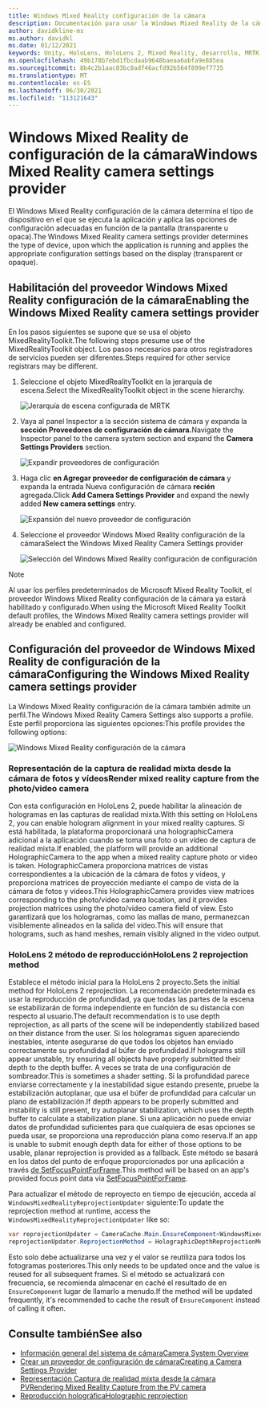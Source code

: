 ```yaml
---
title: Windows Mixed Reality configuración de la cámara
description: Documentación para usar la Windows Mixed Reality de la cámara en MRTK
author: davidkline-ms
ms.author: davidkl
ms.date: 01/12/2021
keywords: Unity, HoloLens, HoloLens 2, Mixed Reality, desarrollo, MRTK, cámara,
ms.openlocfilehash: 49b178b7ebd1fbcdaab9648baeaa6abfa9e885ea
ms.sourcegitcommit: 8b4c2b1aac83bc8adf46acfd92b564f899ef7735
ms.translationtype: MT
ms.contentlocale: es-ES
ms.lasthandoff: 06/30/2021
ms.locfileid: "113121643"
---
```

# <a name="windows-mixed-reality-camera-settings-provider"></a><span data-ttu-id="71198-104">Windows Mixed Reality de configuración de la cámara</span><span class="sxs-lookup"><span data-stu-id="71198-104">Windows Mixed Reality camera settings provider</span></span>

<span data-ttu-id="71198-105">El Windows Mixed Reality configuración de la cámara determina el tipo de dispositivo en el que se ejecuta la aplicación y aplica las opciones de configuración adecuadas en función de la pantalla (transparente u opaca).</span><span class="sxs-lookup"><span data-stu-id="71198-105">The Windows Mixed Reality camera settings provider determines the type of device, upon which the application is running and applies the appropriate configuration settings based on the display (transparent or opaque).</span></span>

## <a name="enabling-the-windows-mixed-reality-camera-settings-provider"></a><span data-ttu-id="71198-106">Habilitación del proveedor Windows Mixed Reality configuración de la cámara</span><span class="sxs-lookup"><span data-stu-id="71198-106">Enabling the Windows Mixed Reality camera settings provider</span></span>

<span data-ttu-id="71198-107">En los pasos siguientes se supone que se usa el objeto MixedRealityToolkit.</span><span class="sxs-lookup"><span data-stu-id="71198-107">The following steps presume use of the MixedRealityToolkit object.</span></span> <span data-ttu-id="71198-108">Los pasos necesarios para otros registradores de servicios pueden ser diferentes.</span><span class="sxs-lookup"><span data-stu-id="71198-108">Steps required for other service registrars may be different.</span></span>

1. <span data-ttu-id="71198-109">Seleccione el objeto MixedRealityToolkit en la jerarquía de escena.</span><span class="sxs-lookup"><span data-stu-id="71198-109">Select the MixedRealityToolkit object in the scene hierarchy.</span></span>

    ![Jerarquía de escena configurada de MRTK](../images/MRTK_ConfiguredHierarchy.png)

2. <span data-ttu-id="71198-111">Vaya al panel Inspector a la sección sistema de cámara y expanda la **sección Proveedores de configuración de cámara.**</span><span class="sxs-lookup"><span data-stu-id="71198-111">Navigate the Inspector panel to the camera system section and expand the **Camera Settings Providers** section.</span></span>

    ![Expandir proveedores de configuración](../images/camera-system/ExpandProviders.png)

3. <span data-ttu-id="71198-113">Haga clic **en Agregar proveedor de configuración de cámara** y expanda la entrada Nueva configuración de cámara **recién** agregada.</span><span class="sxs-lookup"><span data-stu-id="71198-113">Click **Add Camera Settings Provider** and expand the newly added **New camera settings** entry.</span></span>

    ![Expansión del nuevo proveedor de configuración](../images/camera-system/ExpandNewProvider.png)

4. <span data-ttu-id="71198-115">Seleccione el proveedor Windows Mixed Reality configuración de la cámara</span><span class="sxs-lookup"><span data-stu-id="71198-115">Select the Windows Mixed Reality Camera Settings provider</span></span>

    ![Selección del Windows Mixed Reality configuración de configuración](../images/camera-system/SelectWindowsMixedRealitySettings.png)

> [!NOTE]
> <span data-ttu-id="71198-117">Al usar los perfiles predeterminados de Microsoft Mixed Reality Toolkit, el proveedor Windows Mixed Reality configuración de la cámara ya estará habilitado y configurado.</span><span class="sxs-lookup"><span data-stu-id="71198-117">When using the Microsoft Mixed Reality Toolkit default profiles, the Windows Mixed Reality camera settings provider will already be enabled and configured.</span></span>

## <a name="configuring-the-windows-mixed-reality-camera-settings-provider"></a><span data-ttu-id="71198-118">Configuración del proveedor de Windows Mixed Reality de configuración de la cámara</span><span class="sxs-lookup"><span data-stu-id="71198-118">Configuring the Windows Mixed Reality camera settings provider</span></span>

<span data-ttu-id="71198-119">La Windows Mixed Reality configuración de la cámara también admite un perfil.</span><span class="sxs-lookup"><span data-stu-id="71198-119">The Windows Mixed Reality Camera Settings also supports a profile.</span></span> <span data-ttu-id="71198-120">Este perfil proporciona las siguientes opciones:</span><span class="sxs-lookup"><span data-stu-id="71198-120">This profile provides the following options:</span></span>

![Windows Mixed Reality configuración de la cámara](../images/camera-system/WMRCameraSettingsProfile.png)

### <a name="render-mixed-reality-capture-from-the-photovideo-camera"></a><span data-ttu-id="71198-122">Representación de la captura de realidad mixta desde la cámara de fotos y vídeos</span><span class="sxs-lookup"><span data-stu-id="71198-122">Render mixed reality capture from the photo/video camera</span></span>

<span data-ttu-id="71198-123">Con esta configuración en HoloLens 2, puede habilitar la alineación de hologramas en las capturas de realidad mixta.</span><span class="sxs-lookup"><span data-stu-id="71198-123">With this setting on HoloLens 2, you can enable hologram alignment in your mixed reality captures.</span></span> <span data-ttu-id="71198-124">Si está habilitada, la plataforma proporcionará una holographicCamera adicional a la aplicación cuando se toma una foto o un vídeo de captura de realidad mixta.</span><span class="sxs-lookup"><span data-stu-id="71198-124">If enabled, the platform will provide an additional HolographicCamera to the app when a mixed reality capture photo or video is taken.</span></span> <span data-ttu-id="71198-125">HolographicCamera proporciona matrices de vistas correspondientes a la ubicación de la cámara de fotos y vídeos, y proporciona matrices de proyección mediante el campo de vista de la cámara de fotos y vídeos.</span><span class="sxs-lookup"><span data-stu-id="71198-125">This HolographicCamera provides view matrices corresponding to the photo/video camera location, and it provides projection matrices using the photo/video camera field of view.</span></span> <span data-ttu-id="71198-126">Esto garantizará que los hologramas, como las mallas de mano, permanezcan visiblemente alineados en la salida del vídeo.</span><span class="sxs-lookup"><span data-stu-id="71198-126">This will ensure that holograms, such as hand meshes, remain visibly aligned in the video output.</span></span>

### <a name="hololens-2-reprojection-method"></a><span data-ttu-id="71198-127">HoloLens 2 método de reproducción</span><span class="sxs-lookup"><span data-stu-id="71198-127">HoloLens 2 reprojection method</span></span>

<span data-ttu-id="71198-128">Establece el método inicial para la HoloLens 2 proyecto.</span><span class="sxs-lookup"><span data-stu-id="71198-128">Sets the initial method for HoloLens 2 reprojection.</span></span> <span data-ttu-id="71198-129">La recomendación predeterminada es usar la reproducción de profundidad, ya que todas las partes de la escena se estabilizarán de forma independiente en función de su distancia con respecto al usuario.</span><span class="sxs-lookup"><span data-stu-id="71198-129">The default recommendation is to use depth reprojection, as all parts of the scene will be independently stabilized based on their distance from the user.</span></span> <span data-ttu-id="71198-130">Si los hologramas siguen apareciendo inestables, intente asegurarse de que todos los objetos han enviado correctamente su profundidad al búfer de profundidad.</span><span class="sxs-lookup"><span data-stu-id="71198-130">If holograms still appear unstable, try ensuring all objects have properly submitted their depth to the depth buffer.</span></span> <span data-ttu-id="71198-131">A veces se trata de una configuración de sombreador.</span><span class="sxs-lookup"><span data-stu-id="71198-131">This is sometimes a shader setting.</span></span> <span data-ttu-id="71198-132">Si la profundidad parece enviarse correctamente y la inestabilidad sigue estando presente, pruebe la estabilización autoplanar, que usa el búfer de profundidad para calcular un plano de estabilización.</span><span class="sxs-lookup"><span data-stu-id="71198-132">If depth appears to be properly submitted and instability is still present, try autoplanar stabilization, which uses the depth buffer to calculate a stabilization plane.</span></span> <span data-ttu-id="71198-133">Si una aplicación no puede enviar datos de profundidad suficientes para que cualquiera de esas opciones se pueda usar, se proporciona una reproducción plana como reserva.</span><span class="sxs-lookup"><span data-stu-id="71198-133">If an app is unable to submit enough depth data for either of those options to be usable, planar reprojection is provided as a fallback.</span></span> <span data-ttu-id="71198-134">Este método se basará en los datos del punto de enfoque proporcionados por una aplicación a través [de SetFocusPointForFrame](https://docs.unity3d.com/ScriptReference/XR.WSA.HolographicSettings.SetFocusPointForFrame.html).</span><span class="sxs-lookup"><span data-stu-id="71198-134">This method will be based on an app's provided focus point data via [SetFocusPointForFrame](https://docs.unity3d.com/ScriptReference/XR.WSA.HolographicSettings.SetFocusPointForFrame.html).</span></span>

<span data-ttu-id="71198-135">Para actualizar el método de reproyecto en tiempo de ejecución, acceda al `WindowsMixedRealityReprojectionUpdater` siguiente:</span><span class="sxs-lookup"><span data-stu-id="71198-135">To update the reprojection method at runtime, access the `WindowsMixedRealityReprojectionUpdater` like so:</span></span>

```c#
var reprojectionUpdater = CameraCache.Main.EnsureComponent<WindowsMixedRealityReprojectionUpdater>();
reprojectionUpdater.ReprojectionMethod = HolographicDepthReprojectionMethod.AutoPlanar;
```

<span data-ttu-id="71198-136">Esto solo debe actualizarse una vez y el valor se reutiliza para todos los fotogramas posteriores.</span><span class="sxs-lookup"><span data-stu-id="71198-136">This only needs to be updated once and the value is reused for all subsequent frames.</span></span> <span data-ttu-id="71198-137">Si el método se actualizará con frecuencia, se recomienda almacenar en caché el resultado de en `EnsureComponent` lugar de llamarlo a menudo.</span><span class="sxs-lookup"><span data-stu-id="71198-137">If the method will be updated frequently, it's recommended to cache the result of `EnsureComponent` instead of calling it often.</span></span>

## <a name="see-also"></a><span data-ttu-id="71198-138">Consulte también</span><span class="sxs-lookup"><span data-stu-id="71198-138">See also</span></span>

- [<span data-ttu-id="71198-139">Información general del sistema de cámara</span><span class="sxs-lookup"><span data-stu-id="71198-139">Camera System Overview</span></span>](camera-system-overview.md)
- [<span data-ttu-id="71198-140">Crear un proveedor de configuración de cámara</span><span class="sxs-lookup"><span data-stu-id="71198-140">Creating a Camera Settings Provider</span></span>](create-settings-provider.md)
- [<span data-ttu-id="71198-141">Representación Captura de realidad mixta desde la cámara PV</span><span class="sxs-lookup"><span data-stu-id="71198-141">Rendering Mixed Reality Capture from the PV camera</span></span>](/windows/mixed-reality/mixed-reality-capture-for-developers#render-from-the-pv-camera-opt-in)
- [<span data-ttu-id="71198-142">Reproducción holográfica</span><span class="sxs-lookup"><span data-stu-id="71198-142">Holographic reprojection</span></span>](/windows/mixed-reality/hologram-stability#reprojection)